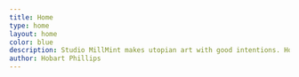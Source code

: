 ```yaml
---
title: Home
type: home
layout: home
color: blue
description: Studio MillMint makes utopian art with good intentions. Home of the Vekllei storytelling project.
author: Hobart Phillips
---
```

